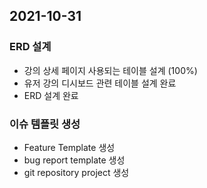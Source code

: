 ## 2021-10-31

### ERD 설계

- 강의 상세 페이지 사용되는 테이블 설계 (100%)
- 유저 강의 디시보드 관련 테이블 설계 완료
- ERD 설계 완료

### 이슈 템플릿 생성

- Feature Template 생성
- bug report template 생성
- git repository project 생성